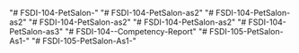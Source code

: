 "# FSDI-104-PetSalon-" 
"# FSDI-104-PetSalon-as2" 
"# FSDI-104-PetSalon-as2" 
"# FSDI-104-PetSalon-as2" 
"# FSDI-104-PetSalon-as2" 
"# FSDI-104-PetSalon-as3" 
"# FSDI-104--Competency-Report" 
"# FSDI-105-PetSalon-As1-" 
"# FSDI-105-PetSalon-As1-" 
